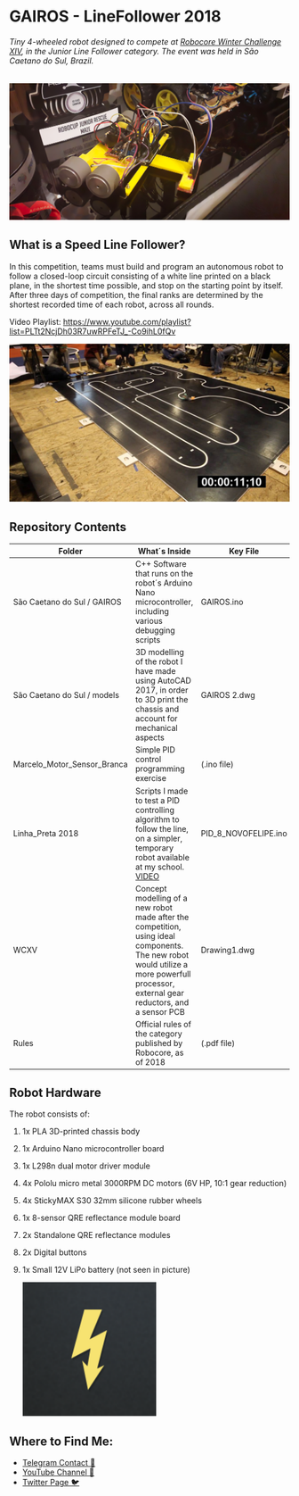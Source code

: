 # GAIROS - LineFollower 2018
###### Tiny 4-wheeled robot designed to compete at [Robocore Winter Challenge XIV](https://www.robocore.net/eventos/wc14), in the Junior Line Follower category. The event was held in São Caetano do Sul, Brazil.

![Gairos](photo_2020-02-19_16-45-17.png)

## What is a Speed Line Follower?

In this competition, teams must build and program an autonomous robot to follow a closed-loop circuit consisting of a white line printed on a black plane, in the shortest time possible, and stop on the starting point by itself. After three days of competition, the final ranks are determined by the shortest recorded time of each robot, across all rounds. 

Video Playlist: https://www.youtube.com/playlist?list=PLTt2NcjDh03R7uwRPFeTJ_-Co9ihL0fQv

![field](maxresdefault.jpg)

## Repository Contents

| Folder                      | What´s Inside                                                | Key File             |
| --------------------------- | ------------------------------------------------------------ | -------------------- |
| São Caetano do Sul / GAIROS | C++ Software that runs on the robot´s Arduino Nano microcontroller, including various debugging scripts | GAIROS.ino           |
| São Caetano do Sul / models | 3D modelling of the robot I have made using AutoCAD 2017, in order to 3D print the chassis and account for mechanical aspects | GAIROS 2.dwg         |
| Marcelo_Motor_Sensor_Branca | Simple PID control programming exercise                      | (.ino file)          |
| Linha_Preta 2018            | Scripts I made to test a PID controlling algorithm to follow the line, on a simpler, temporary robot available at my school. [VIDEO](https://www.youtube.com/watch?v=4fgVYXDvc8w) | PID_8_NOVOFELIPE.ino |
| WCXV                        | Concept modelling of a new robot made after the competition, using ideal components. The new robot would utilize a more powerfull processor, external gear reductors, and a sensor PCB | Drawing1.dwg         |
| Rules                       | Official rules of the category published by Robocore, as of 2018 | (.pdf file)          |

## Robot Hardware

The robot consists of:

1. 1x PLA 3D-printed chassis body

2. 1x Arduino Nano microcontroller board

3. 1x L298n dual motor driver module

4. 4x Pololu micro metal 3000RPM DC motors (6V HP, 10:1 gear reduction)

5. 4x StickyMAX S30 32mm silicone rubber wheels

6. 1x 8-sensor QRE reflectance module board

7. 2x Standalone QRE reflectance modules

8. 2x Digital buttons

9. 1x Small 12V LiPo battery (not seen in picture)

   ![robocore_logo](robocore_logo.png)

## Where to Find Me:

* [Telegram Contact 🔵](https://t.me/mekhyw)
* [YouTube Channel 🔴](https://www.youtube.com/channel/UC3__YPhMGjytXUqRUmriQ8A?view_as=subscriber)
* [Twitter Page 🐦](https://twitter.com/MekhyW)

